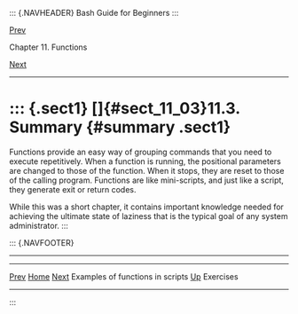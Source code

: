 ::: {.NAVHEADER}
Bash Guide for Beginners
:::

[Prev](sect_11_02.md)

Chapter 11. Functions

[Next](sect_11_04.md)

------------------------------------------------------------------------

::: {.sect1}
[]{#sect_11_03}11.3. Summary {#summary .sect1}
============================

Functions provide an easy way of grouping commands that you need to
execute repetitively. When a function is running, the positional
parameters are changed to those of the function. When it stops, they are
reset to those of the calling program. Functions are like mini-scripts,
and just like a script, they generate exit or return codes.

While this was a short chapter, it contains important knowledge needed
for achieving the ultimate state of laziness that is the typical goal of
any system administrator.
:::

::: {.NAVFOOTER}

------------------------------------------------------------------------

  ---------------------------------- -------------------- -------------------------
  [Prev](sect_11_02.md)             [Home](index.md)    [Next](sect_11_04.md)
  Examples of functions in scripts    [Up](chap_11.md)                  Exercises
  ---------------------------------- -------------------- -------------------------
:::
